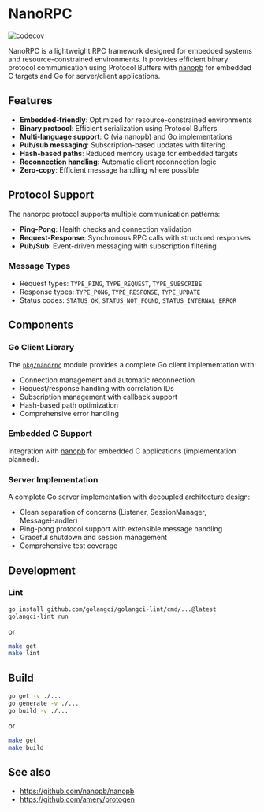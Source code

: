 # NanoRPC

[![codecov][codecov-badge]][codecov-url]

NanoRPC is a lightweight RPC framework designed for embedded systems and
resource-constrained environments. It provides efficient binary protocol
communication using Protocol Buffers with [nanopb][nanopb-url] for embedded
C targets and Go for server/client applications.

## Features

- **Embedded-friendly**: Optimized for resource-constrained environments
- **Binary protocol**: Efficient serialization using Protocol Buffers
- **Multi-language support**: C (via nanopb) and Go implementations
- **Pub/sub messaging**: Subscription-based updates with filtering
- **Hash-based paths**: Reduced memory usage for embedded targets
- **Reconnection handling**: Automatic client reconnection logic
- **Zero-copy**: Efficient message handling where possible

## Protocol Support

The nanorpc protocol supports multiple communication patterns:

- **Ping-Pong**: Health checks and connection validation
- **Request-Response**: Synchronous RPC calls with structured responses
- **Pub/Sub**: Event-driven messaging with subscription filtering

### Message Types

- Request types: `TYPE_PING`, `TYPE_REQUEST`, `TYPE_SUBSCRIBE`
- Response types: `TYPE_PONG`, `TYPE_RESPONSE`, `TYPE_UPDATE`
- Status codes: `STATUS_OK`, `STATUS_NOT_FOUND`, `STATUS_INTERNAL_ERROR`

## Components

### Go Client Library

The [`pkg/nanorpc`](pkg/nanorpc/) module provides a complete Go client
implementation with:

- Connection management and automatic reconnection
- Request/response handling with correlation IDs
- Subscription management with callback support
- Hash-based path optimization
- Comprehensive error handling

### Embedded C Support

Integration with [nanopb][nanopb-url] for embedded C applications
(implementation planned).

### Server Implementation

A complete Go server implementation with decoupled architecture design:

- Clean separation of concerns (Listener, SessionManager, MessageHandler)
- Ping-pong protocol support with extensible message handling
- Graceful shutdown and session management
- Comprehensive test coverage

## Development

### Lint

```sh
go install github.com/golangci/golangci-lint/cmd/...@latest
golangci-lint run
```

or

```sh
make get
make lint
```

## Build

```sh
go get -v ./...
go generate -v ./...
go build -v ./...
```

or

```sh
make get
make build
```

## See also

- <https://github.com/nanopb/nanopb>
- <https://github.com/amery/protogen>

[codecov-badge]: https://codecov.io/gh/amery/nanorpc/branch/main/graph/badge.svg
[codecov-url]: https://codecov.io/gh/amery/nanorpc
[nanopb-url]: https://github.com/nanopb/nanopb
